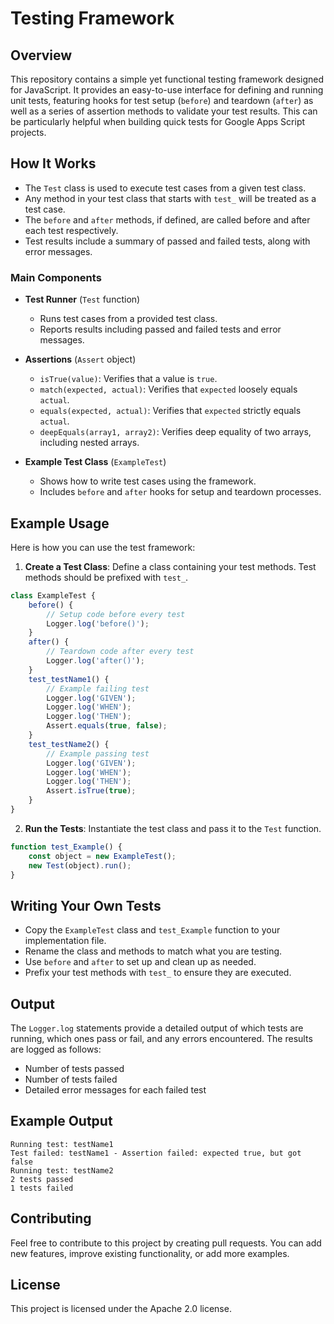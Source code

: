 # Testing Framework

## Overview

This repository contains a simple yet functional testing framework designed for JavaScript. It provides an easy-to-use interface for defining and running unit tests, featuring hooks for test setup (`before`) and teardown (`after`) as well as a series of assertion methods to validate your test results. This can be particularly helpful when building quick tests for Google Apps Script projects.

## How It Works

- The `Test` class is used to execute test cases from a given test class.
- Any method in your test class that starts with `test_` will be treated as a test case.
- The `before` and `after` methods, if defined, are called before and after each test respectively.
- Test results include a summary of passed and failed tests, along with error messages.

### Main Components

- **Test Runner** (`Test` function)

  - Runs test cases from a provided test class.
  - Reports results including passed and failed tests and error messages.

- **Assertions** (`Assert` object)

  - `isTrue(value)`: Verifies that a value is `true`.
  - `match(expected, actual)`: Verifies that `expected` loosely equals `actual`.
  - `equals(expected, actual)`: Verifies that `expected` strictly equals `actual`.
  - `deepEquals(array1, array2)`: Verifies deep equality of two arrays, including nested arrays.

- **Example Test Class** (`ExampleTest`)

  - Shows how to write test cases using the framework.
  - Includes `before` and `after` hooks for setup and teardown processes.

## Example Usage

Here is how you can use the test framework:

1. **Create a Test Class**: Define a class containing your test methods. Test methods should be prefixed with `test_`.

```javascript
class ExampleTest {
    before() {
        // Setup code before every test
        Logger.log('before()');
    }
    after() {
        // Teardown code after every test
        Logger.log('after()');
    }
    test_testName1() {
        // Example failing test
        Logger.log('GIVEN');
        Logger.log('WHEN');
        Logger.log('THEN');
        Assert.equals(true, false);
    }
    test_testName2() {
        // Example passing test
        Logger.log('GIVEN');
        Logger.log('WHEN');
        Logger.log('THEN');
        Assert.isTrue(true);
    }
}
```

2. **Run the Tests**: Instantiate the test class and pass it to the `Test` function.

```javascript
function test_Example() {
    const object = new ExampleTest();
    new Test(object).run();
}
```

## Writing Your Own Tests

- Copy the `ExampleTest` class and `test_Example` function to your implementation file.
- Rename the class and methods to match what you are testing.
- Use `before` and `after` to set up and clean up as needed.
- Prefix your test methods with `test_` to ensure they are executed.

## Output

The `Logger.log` statements provide a detailed output of which tests are running, which ones pass or fail, and any errors encountered. The results are logged as follows:

- Number of tests passed
- Number of tests failed
- Detailed error messages for each failed test

## Example Output

```
Running test: testName1
Test failed: testName1 - Assertion failed: expected true, but got false
Running test: testName2
2 tests passed
1 tests failed
```

## Contributing

Feel free to contribute to this project by creating pull requests. You can add new features, improve existing functionality, or add more examples.

## License

This project is licensed under the Apache 2.0 license.

